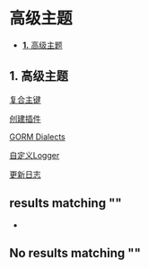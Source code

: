 # 高级主题

* [**1.** 高级主题]()

## 1. 高级主题 <a id="&#x9AD8;&#x7EA7;&#x4E3B;&#x9898;"></a>

[复合主键](http://www.topgoer.com/%E6%95%B0%E6%8D%AE%E5%BA%93%E6%93%8D%E4%BD%9C/gorm/%E9%AB%98%E7%BA%A7%E4%B8%BB%E9%A2%98/复合主键.html)

[创建插件](http://www.topgoer.com/%E6%95%B0%E6%8D%AE%E5%BA%93%E6%93%8D%E4%BD%9C/gorm/%E9%AB%98%E7%BA%A7%E4%B8%BB%E9%A2%98/创建插件.html)

[GORM Dialects](gorm-dialects.md)

[自定义Logger](http://www.topgoer.com/%E6%95%B0%E6%8D%AE%E5%BA%93%E6%93%8D%E4%BD%9C/gorm/%E9%AB%98%E7%BA%A7%E4%B8%BB%E9%A2%98/自定义Logger.html)

[更新日志](http://www.topgoer.com/%E6%95%B0%E6%8D%AE%E5%BA%93%E6%93%8D%E4%BD%9C/gorm/%E9%AB%98%E7%BA%A7%E4%B8%BB%E9%A2%98/更新日志.html)

##  results matching ""

* 
## No results matching ""

